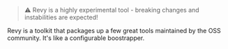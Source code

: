 > ⚠️ Revy is a highly experimental tool - breaking changes and instabilities are expected!

Revy is a toolkit that packages up a few great tools maintained by the OSS community. It's like a configurable boostrapper.